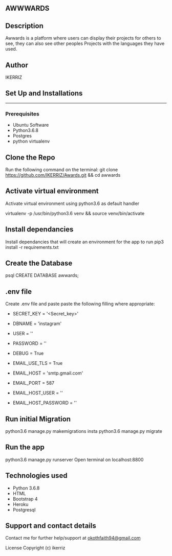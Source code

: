 ## AWWWARDS

## Description
Awwards is a platform where users can display their projects for others to see, they can also see other peoples Projects with the languages they have used.
## Author
IKERRIZ

## Set Up and Installations
----------------------------
### Prerequisites
* Ubuntu Software
* Python3.6.8
* Postgres
* python virtualenv
## Clone the Repo
Run the following command on the terminal: git clone https://github.com/IKERRIZ/Awards.git && cd awwards

## Activate virtual environment
Activate virtual environment using python3.6 as default handler

virtualenv -p /usr/bin/python3.6 venv && source venv/bin/activate
## Install dependancies
Install dependancies that will create an environment for the app to run pip3 install -r requirements.txt

## Create the Database
psql
CREATE DATABASE awwards;
## .env file
Create .env file and paste paste the following filling where appropriate:

- SECRET_KEY = '<Secret_key>'
- DBNAME = 'instagram'
- USER = '<Username>'
- PASSWORD = '<password>'
- DEBUG = True

- EMAIL_USE_TLS = True
- EMAIL_HOST = 'smtp.gmail.com'
- EMAIL_PORT = 587
- EMAIL_HOST_USER = '<your-email>'
- EMAIL_HOST_PASSWORD = '<your-password>'

## Run initial Migration
python3.6 manage.py makemigrations insta
python3.6 manage.py migrate
## Run the app
python3.6 manage.py runserver
Open terminal on localhost:8800


## Technologies used
- Python 3.6.8
- HTML
- Bootstrap 4
- Heroku
- Postgresql
## Support and contact details
Contact me for further help/support at okothfaith94@gmail.com

License
Copyright (c) ikerriz